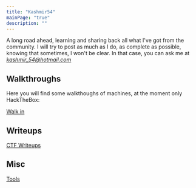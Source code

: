 ```yaml
---
title: "Kashmir54"
mainPage: "true"
description: ""
---
```


A long road ahead, learning and sharing back all what I've got from the community.
I will try to post as much as I do, as complete as possible, knowing that sometimes, I won't be clear. In that case, you can ask me at *kashmir_54@hotmail.com*

<script src="https://www.hackthebox.eu/badge/365669"></script>

## Walkthroughs

Here you will find some walkthoughs of machines, at the moment only HackTheBox:

[Walk in](/walkthroughs)

## Writeups

[CTF Writeups](/ctfs)

## Misc

[Tools](/misc/tools)